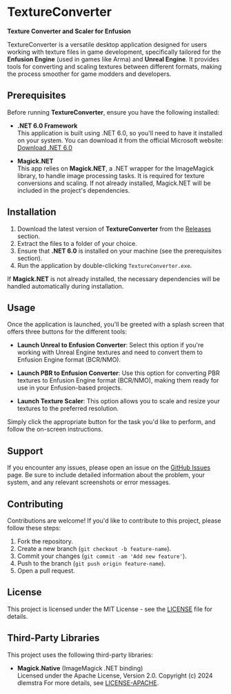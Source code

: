 # TextureConverter

**Texture Converter and Scaler for Enfusion**

TextureConverter is a versatile desktop application designed for users working with texture files in game development, specifically tailored for the **Enfusion Engine** (used in games like Arma) and **Unreal Engine**. It provides tools for converting and scaling textures between different formats, making the process smoother for game modders and developers.

## Prerequisites

Before running **TextureConverter**, ensure you have the following installed:

- **.NET 6.0 Framework**  
  This application is built using .NET 6.0, so you'll need to have it installed on your system. You can download it from the official Microsoft website:  
  [Download .NET 6.0](https://dotnet.microsoft.com/download/dotnet/6.0)

- **Magick.NET**  
  This app relies on **Magick.NET**, a .NET wrapper for the ImageMagick library, to handle image processing tasks. It is required for texture conversions and scaling. If not already installed, Magick.NET will be included in the project's dependencies.

## Installation

1. Download the latest version of **TextureConverter** from the [Releases](https://github.com/yourusername/TextureConverter/releases) section.
2. Extract the files to a folder of your choice.
3. Ensure that **.NET 6.0** is installed on your machine (see the prerequisites section).
4. Run the application by double-clicking `TextureConverter.exe`.

If **Magick.NET** is not already installed, the necessary dependencies will be handled automatically during installation.

## Usage

Once the application is launched, you'll be greeted with a splash screen that offers three buttons for the different tools:

- **Launch Unreal to Enfusion Converter**: Select this option if you're working with Unreal Engine textures and need to convert them to Enfusion Engine format (BCR/NMO).
  
- **Launch PBR to Enfusion Converter**: Use this option for converting PBR textures to Enfusion Engine format (BCR/NMO), making them ready for use in your Enfusion-based projects.
  
- **Launch Texture Scaler**: This option allows you to scale and resize your textures to the preferred resolution.

Simply click the appropriate button for the task you'd like to perform, and follow the on-screen instructions.

## Support

If you encounter any issues, please open an issue on the [GitHub Issues](https://github.com/Matwix/TextureConverter/issues) page. Be sure to include detailed information about the problem, your system, and any relevant screenshots or error messages.

## Contributing

Contributions are welcome! If you'd like to contribute to this project, please follow these steps:

1. Fork the repository.
2. Create a new branch (`git checkout -b feature-name`).
3. Commit your changes (`git commit -am 'Add new feature'`).
4. Push to the branch (`git push origin feature-name`).
5. Open a pull request.

## License

This project is licensed under the MIT License - see the [LICENSE](LICENSE) file for details.

## Third-Party Libraries

This project uses the following third-party libraries:

- **Magick.Native** (ImageMagick .NET binding)  
  Licensed under the Apache License, Version 2.0.
  Copyright (c) 2024 dlemstra
  For more details, see [LICENSE-APACHE](LICENSE-APACHE).
